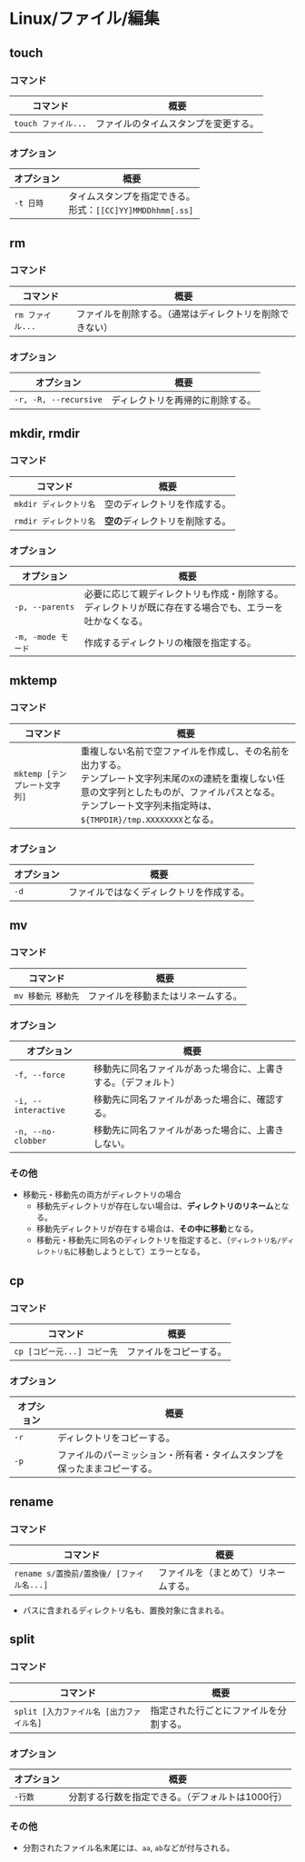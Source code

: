 # Linux/ファイル/編集

## touch

### コマンド

|コマンド|概要|
|---|---|
|`touch ファイル...`|ファイルのタイムスタンプを変更する。|

### オプション

|オプション|概要|
|---|---|
|`-t 日時`|タイムスタンプを指定できる。<br />形式：`[[CC]YY]MMDDhhmm[.ss]`|

## rm

### コマンド

|コマンド|概要|
|---|---|
|`rm ファイル...`|ファイルを削除する。（通常はディレクトリを削除できない）|

### オプション

|オプション|概要|
|---|---|
|`-r, -R, --recursive`|ディレクトリを再帰的に削除する。|

## mkdir, rmdir

### コマンド

|コマンド|概要|
|---|---|
|`mkdir ディレクトリ名`|空のディレクトリを作成する。|
|`rmdir ディレクトリ名`|**空の**ディレクトリを削除する。|

### オプション

| オプション         | 概要                                                         |
| ------------------ | ------------------------------------------------------------ |
| `-p, --parents`    | 必要に応じて親ディレクトリも作成・削除する。<br />ディレクトリが既に存在する場合でも、エラーを吐かなくなる。 |
| `-m, -mode モード` | 作成するディレクトリの権限を指定する。                       |

## mktemp

### コマンド

|コマンド|概要|
|---|---|
|`mktemp [テンプレート文字列]`|重複しない名前で空ファイルを作成し、その名前を出力する。<br />テンプレート文字列末尾の`X`の連続を重複しない任意の文字列としたものが、ファイルパスとなる。<br />テンプレート文字列未指定時は、`${TMPDIR}/tmp.XXXXXXXX`となる。|

### オプション

|オプション|概要|
|---|---|
|`-d`|ファイルではなくディレクトリを作成する。|

## mv

### コマンド

|コマンド|概要|
|---|---|
|`mv 移動元 移動先`|ファイルを移動またはリネームする。|

### オプション

| オプション          | 概要                                                         |
| ------------------- | ------------------------------------------------------------ |
| `-f, --force`       | 移動先に同名ファイルがあった場合に、上書きする。（デフォルト） |
| `-i, --interactive` | 移動先に同名ファイルがあった場合に、確認する。               |
| `-n, --no-clobber`  | 移動先に同名ファイルがあった場合に、上書きしない。           |

### その他

- 移動元・移動先の両方がディレクトリの場合
  - 移動先ディレクトリが存在しない場合は、**ディレクトリのリネーム**となる。
  - 移動先ディレクトリが存在する場合は、**その中に移動**となる。
  - 移動元・移動先に同名のディレクトリを指定すると、（`ディレクトリ名/ディレクトリ名`に移動しようとして）エラーとなる。

## cp

### コマンド

|コマンド|概要|
|---|---|
|`cp [コピー元...] コピー先`|ファイルをコピーする。|

### オプション

| オプション | 概要                                                         |
| ---------- | ------------------------------------------------------------ |
| `-r`       | ディレクトリをコピーする。                                   |
| `-p`       | ファイルのパーミッション・所有者・タイムスタンプを保ったままコピーする。 |

## rename

### コマンド

|コマンド|概要|
|---|---|
|`rename s/置換前/置換後/ [ファイル名...]`|ファイルを（まとめて）リネームする。|

- パスに含まれるディレクトリ名も、置換対象に含まれる。

## split

### コマンド

|コマンド|概要|
|---|---|
|`split [入力ファイル名 [出力ファイル名]`|指定された行ごとにファイルを分割する。|

### オプション

|オプション|概要|
|---|---|
|`-行数`|分割する行数を指定できる。（デフォルトは1000行）|

### その他

- 分割されたファイル名末尾には、`aa`, `ab`などが付与される。
